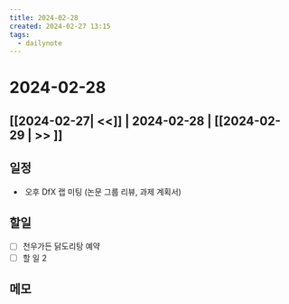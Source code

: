 ```yaml
---
title: 2024-02-28
created: 2024-02-27 13:15
tags:
  - dailynote
---
```

# 2024-02-28
## [[2024-02-27| <<]] | 2024-02-28 | [[2024-02-29 | >> ]]

## 일정
-  오후 DfX 랩 미팅 (논문 그룹 리뷰, 과제 계획서)

## 할일
- [ ] 천우가든 닭도리탕 예약
- [ ] 할 일 2

## 메모

